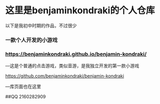 # 这里是benjaminkondraki的个人仓库

以下是我初中时期的作品，不过很少

### 一款个人开发的小游戏


### https://benjaminkondraki.github.io/benjamin-kondraki/

—这是个普通的点击游戏，类似音游，是我独立开发的第一款小游戏









https://github.com/benjaminkondraki/benjamin-kondraki

—库页面也在这里



##QQ
2160282909
